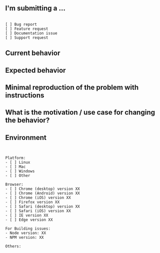 <!--
PLEASE HELP US PROCESS GITHUB ISSUES FASTER BY PROVIDING THE FOLLOWING INFORMATION.

ISSUES MISSING IMPORTANT INFORMATION MAY BE CLOSED WITHOUT INVESTIGATION.
-->

## I'm submitting a ...
<!-- Check one of the following options with "x" -->
<pre><code>
[ ] Bug report  <!-- Please search GitHub for a similar issue or PR before submitting -->
[ ] Feature request
[ ] Documentation issue
[ ] Support request
</code></pre>

## Current behavior
<!-- Describe how the issue manifests. -->


## Expected behavior
<!-- Describe what the desired behavior would be. -->


## Minimal reproduction of the problem with instructions
<!--
For bug reports please provide the *STEPS TO REPRODUCE* and if possible a *MINIMAL DEMO* of the problem
-->

## What is the motivation / use case for changing the behavior?
<!-- Describe the motivation or the concrete use case. -->


## Environment

<pre><code>

Platform:
- [ ] Linux
- [ ] Mac
- [ ] Windows
- [ ] Other

Browser:
- [ ] Chrome (desktop) version XX
- [ ] Chrome (Android) version XX
- [ ] Chrome (iOS) version XX
- [ ] Firefox version XX
- [ ] Safari (desktop) version XX
- [ ] Safari (iOS) version XX
- [ ] IE version XX
- [ ] Edge version XX
 
For Building issues:
- Node version: XX  <!-- run `node --version` -->
- NPM version: XX  <!-- run `node --version` -->

Others:
<!-- Anything else relevant?  Operating system version, IDE, package manager, HTTP server, ... -->
</code></pre>
